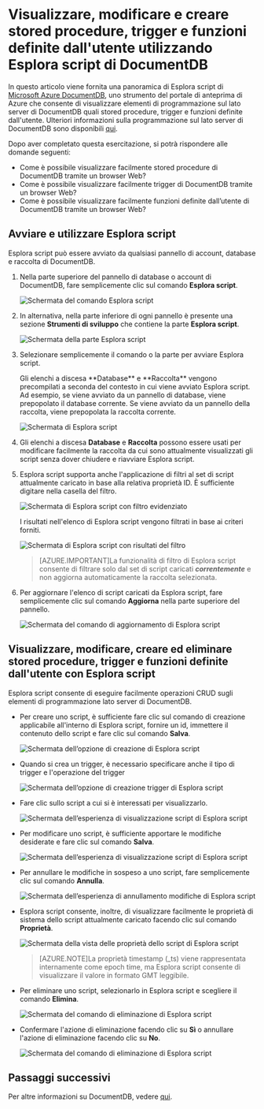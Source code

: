 <properties
	pageTitle="Visualizzare stored procedure, trigger e funzioni definite dall'utente utilizzando Esplora script di DocumentDB | Microsoft Azure"
	description="Informazioni su Esplora script, uno strumento del portale di anteprima di Azure che consente di visualizzare elementi di programmazione sul lato server di DocumentDB quali stored procedure, trigger e funzioni definite dall'utente."
	services="documentdb"
	authors="stephbaron"
	manager="jhubbard"
	editor="monicar"
	documentationCenter=""/>

<tags
	ms.service="documentdb"
	ms.workload="data-services"
	ms.tgt_pltfrm="na"
	ms.devlang="na"
	ms.topic="article"
	ms.date="09/02/2015"
	ms.author="stbaro"/>

# Visualizzare, modificare e creare stored procedure, trigger e funzioni definite dall'utente utilizzando Esplora script di DocumentDB

In questo articolo viene fornita una panoramica di Esplora script di [Microsoft Azure DocumentDB](http://azure.microsoft.com/services/documentdb/), uno strumento del portale di anteprima di Azure che consente di visualizzare elementi di programmazione sul lato server di DocumentDB quali stored procedure, trigger e funzioni definite dall'utente. Ulteriori informazioni sulla programmazione sul lato server di DocumentDB sono disponibili [qui](documentdb-programming.md).

Dopo aver completato questa esercitazione, si potrà rispondere alle domande seguenti:

-	Come è possibile visualizzare facilmente stored procedure di DocumentDB tramite un browser Web?
-	Come è possibile visualizzare facilmente trigger di DocumentDB tramite un browser Web?
-	Come è possibile visualizzare facilmente funzioni definite dall’utente di DocumentDB tramite un browser Web?

## Avviare e utilizzare Esplora script

Esplora script può essere avviato da qualsiasi pannello di account, database e raccolta di DocumentDB.

1. Nella parte superiore del pannello di database o account di DocumentDB, fare semplicemente clic sul comando **Esplora script**.

	![Schermata del comando Esplora script](./media/documentdb-view-scripts/scriptexplorercommand.png)
 
2. In alternativa, nella parte inferiore di ogni pannello è presente una sezione **Strumenti di sviluppo** che contiene la parte **Esplora script**.

	![Schermata della parte Esplora script](./media/documentdb-view-scripts/scriptexplorerpart.png)

2. Selezionare semplicemente il comando o la parte per avviare Esplora script.

	<p>Gli elenchi a discesa **Database** e **Raccolta** vengono precompilati a seconda del contesto in cui viene avviato Esplora script. Ad esempio, se viene avviato da un pannello di database, viene prepopolato il database corrente. Se viene avviato da un pannello della raccolta, viene prepopolata la raccolta corrente.

	![Schermata di Esplora script](./media/documentdb-view-scripts/scriptexplorerinitial.png)


3. Gli elenchi a discesa **Database** e **Raccolta** possono essere usati per modificare facilmente la raccolta da cui sono attualmente visualizzati gli script senza dover chiudere e riavviare Esplora script.

4. Esplora script supporta anche l'applicazione di filtri al set di script attualmente caricato in base alla relativa proprietà ID. È sufficiente digitare nella casella del filtro.

	![Schermata di Esplora script con filtro evidenziato](./media/documentdb-view-scripts/scriptexplorerfilter.png)

	I risultati nell'elenco di Esplora script vengono filtrati in base ai criteri forniti.

	![Schermata di Esplora script con risultati del filtro](./media/documentdb-view-scripts/scriptexplorerfilterresults.png)


	> [AZURE.IMPORTANT]La funzionalità di filtro di Esplora script consente di filtrare solo dal set di script caricati ***correntemente*** e non aggiorna automaticamente la raccolta selezionata.

5. Per aggiornare l'elenco di script caricati da Esplora script, fare semplicemente clic sul comando **Aggiorna** nella parte superiore del pannello.

	![Schermata del comando di aggiornamento di Esplora script](./media/documentdb-view-scripts/scriptexplorerrefresh.png)


## Visualizzare, modificare, creare ed eliminare stored procedure, trigger e funzioni definite dall'utente con Esplora script

Esplora script consente di eseguire facilmente operazioni CRUD sugli elementi di programmazione lato server di DocumentDB.

- Per creare uno script, è sufficiente fare clic sul comando di creazione applicabile all'interno di Esplora script, fornire un id, immettere il contenuto dello script e fare clic sul comando **Salva**.

	![Schermata dell’opzione di creazione di Esplora script](./media/documentdb-view-scripts/scriptexplorercreatecommand.png)

- Quando si crea un trigger, è necessario specificare anche il tipo di trigger e l'operazione del trigger

	![Schermata dell’opzione di creazione trigger di Esplora script](./media/documentdb-view-scripts/scriptexplorercreatetrigger.png)

- Fare clic sullo script a cui si è interessati per visualizzarlo.

	![Schermata dell’esperienza di visualizzazione script di Esplora script](./media/documentdb-view-scripts/scriptexplorerviewscript.png)

- Per modificare uno script, è sufficiente apportare le modifiche desiderate e fare clic sul comando **Salva**.

	![Schermata dell’esperienza di visualizzazione script di Esplora script](./media/documentdb-view-scripts/scriptexplorereditscript.png)

- Per annullare le modifiche in sospeso a uno script, fare semplicemente clic sul comando **Annulla**.

	![Schermata dell’esperienza di annullamento modifiche di Esplora script](./media/documentdb-view-scripts/scriptexplorerdiscardchanges.png)

- Esplora script consente, inoltre, di visualizzare facilmente le proprietà di sistema dello script attualmente caricato facendo clic sul comando **Proprietà**.

	![Schermata della vista delle proprietà dello script di Esplora script](./media/documentdb-view-scripts/scriptproperties.png)

	> [AZURE.NOTE]La proprietà timestamp (\_ts) viene rappresentata internamente come epoch time, ma Esplora script consente di visualizzare il valore in formato GMT leggibile.

- Per eliminare uno script, selezionarlo in Esplora script e scegliere il comando **Elimina**.

	![Schermata del comando di eliminazione di Esplora script](./media/documentdb-view-scripts/scriptexplorerdeletescript1.png)

- Confermare l'azione di eliminazione facendo clic su **Sì** o annullare l'azione di eliminazione facendo clic su **No**.

	![Schermata del comando di eliminazione di Esplora script](./media/documentdb-view-scripts/scriptexplorerdeletescript2.png)

## Passaggi successivi

Per altre informazioni su DocumentDB, vedere [qui](http://azure.com/docdb).
 

<!---HONumber=September15_HO1-->